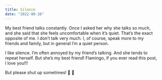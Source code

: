 ```yaml
---
title: Silence
date: "2022-08-26"
---
```


My best friend talks constantly. Once I asked her why she talks so much, and she said that she feels uncomfortable when it’s quiet. That’s the exact opposite of me. I don’t talk very much. I, of course, speak more to my friends and family, but in general I’m a quiet person.

I like silence. I’m often annoyed by my friend’s talking. And she tends to repeat herself. But she’s my best friend! Flamingo, if you ever read this post, I love you!!!

But please shut up sometimes!️ 🤫 🥰
